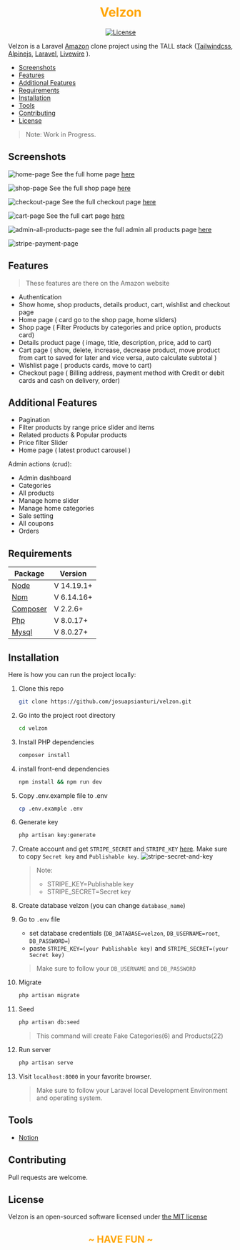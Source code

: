 <h1 align="center" style="color: orange" style="font-weight: bold;" >Velzon</h1>
<p align="center">
    <a href="https://packagist.org/packages/cpriego/valet-linux">
        <img src="https://poser.pugx.org/cpriego/valet-linux/license.svg" alt="License">
    </a>
</p>

Velzon is a Laravel [Amazon](https://amazon.com) clone project using the TALL stack ([Tailwindcss](https://tailwindcss.com/), [Alpinejs](https://github.com/alpinejs/alpine/), [Laravel](https://laravel.com/), [Livewire](https://laravel-livewire.com/) ).

* [Screenshots](#screenshots)
* [Features](#features)
* [Additional Features](#additionalFeatures)
* [Requirements](#requirements)
* [Installation](#installation)
* [Tools](#tools)
* [Contributing](#contributing)
* [License](#license)

> Note: Work in Progress.

<a name="screenshots"></a>
## Screenshots

![home-page](public/assets/images/screenshots/home-page.png)
See the full home page [here](https://raw.githubusercontent.com/josuapsianturi/velzon/main/public/assets/images/screenshots/home-page-full.png)

![shop-page](public/assets/images/screenshots/shop-page.png)
See the full shop page [here](https://raw.githubusercontent.com/josuapsianturi/velzon/main/public/assets/images/screenshots/shop-page-full.png)

![checkout-page](public/assets/images/screenshots/checkout-page.png)
See the full checkout page [here](https://raw.githubusercontent.com/josuapsianturi/velzon/main/public/assets/images/screenshots/checkout-page-full.png)

![cart-page](public/assets/images/screenshots/cart-page.png)
See the full cart page [here](https://raw.githubusercontent.com/josuapsianturi/velzon/main/public/assets/images/screenshots/cart-page-full.png)

![admin-all-products-page](public/assets/images/screenshots/admin-all-products-page.png)
see the full admin all products page [here](https://raw.githubusercontent.com/josuapsianturi/velzon/main/public/assets/images/screenshots/admin-all-products-page-full.png)

![stripe-payment-page](public/assets/images/screenshots/stripe-payment-page.png)

<a name="features"></a>
## Features

> These features are there on the Amazon website

- Authentication
- Show home, shop products, details product, cart, wishlist and checkout page
- Home page ( card go to the shop page, home sliders)
- Shop page ( Filter Products by categories and price option, products card)
- Details product page ( image, title, description, price, add to cart)
- Cart page ( show, delete, increase, decrease product, move product from cart to saved for later and vice versa, auto calculate subtotal )
- Wishlist page ( products cards, move to cart)
- Checkout page ( Billing address, payment method with Credit or debit cards and cash on delivery, order)

<a name="additionalFeatures"></a>
## Additional Features

- Pagination
- Filter products by range price slider and items
- Related products & Popular products
- Price filter Slider
- Home page ( latest product carousel )

Admin actions (crud):
- Admin dashboard
- Categories
- All products
- Manage home slider
- Manage home categories
- Sale setting
- All coupons
- Orders

<a name="requirements"></a>
## Requirements

Package | Version
--- | ---
[Node](https://nodejs.org/en/) | V 14.19.1+
[Npm](https://nodejs.org/en/)  | V 6.14.16+ 
[Composer](https://getcomposer.org/)  | V 2.2.6+
[Php](https://www.php.net/)  | V 8.0.17+
[Mysql](https://www.mysql.com/)  | V 8.0.27+

<a name="installation"></a>
## Installation

Here is how you can run the project locally:
1. Clone this repo
    ```sh
    git clone https://github.com/josuapsianturi/velzon.git
    ```
2. Go into the project root directory
    ```sh
    cd velzon
    ```
3. Install PHP dependencies 
    ```sh
    composer install
    ```
4. install front-end dependencies
    ```sh
    npm install && npm run dev
    ```
5. Copy .env.example file to .env 
    ```sh
    cp .env.example .env
    ```
6. Generate key 
    ```sh
    php artisan key:generate
    ```
7. Create account and get `STRIPE_SECRET` and `STRIPE_KEY` [ here](https://dashboard.stripe.com/test/dashboard). Make sure to copy `Secret key` and `Publishable key`.
    ![stripe-secret-and-key](public/assets/images/installation/stripe-secret-and-key.png)
    > Note:
    > - STRIPE_KEY=Publishable key
    > - STRIPE_SECRET=Secret key

8. Create database velzon  (you can change `database_name`)
9. Go to `.env` file 
    - set database credentials (`DB_DATABASE=velzon`, `DB_USERNAME=root`, `DB_PASSWORD=`)
    - paste `STRIPE_KEY=(your Publishable key)` and `STRIPE_SECRET=(your Secret key)`
    > Make sure to follow your `DB_USERNAME` and `DB_PASSWORD`
10. Migrate
    ```sh
    php artisan migrate
    ```
11. Seed
    ```sh
    php artisan db:seed
    ```
    > This command will create Fake Categories(6) and Products(22)
12. Run server 
    ```sh
    php artisan serve
    ```  
13. Visit `localhost:8000` in your favorite browser.     

    > Make sure to follow your Laravel local Development Environment and operating system.

<a name="tools"></a>
## Tools

- [Notion](https://josuapsianturi.notion.site/99485e04f4e64d9eb6535c4a4e633d38?v=c6a0008ec2fe459d8f2ffd64b1869a47) 

<a name="contributing"></a>
## Contributing

Pull requests are welcome.

<a name="license"></a>
## License

Velzon is an open-sourced software licensed under [the MIT license](https://github.com/josuapsianturi/velzon/blob/main/LICENSE)

## 

<h2 align="center" style="color: orange"> ~ HAVE FUN ~</h2>
